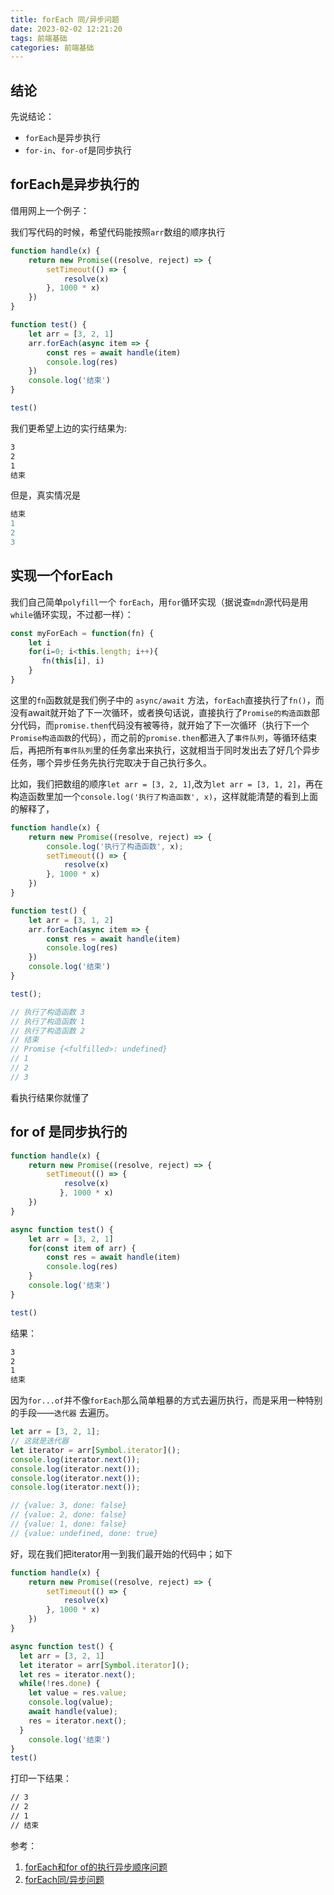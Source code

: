 ```yaml
---
title: forEach 同/异步问题
date: 2023-02-02 12:21:20
tags: 前端基础
categories: 前端基础
---
```

## 结论

先说结论：
- `forEach`是异步执行
- `for-in`、`for-of`是同步执行

## forEach是异步执行的

借用网上一个例子：

我们写代码的时候，希望代码能按照`arr`数组的顺序执行

```js
function handle(x) {
	return new Promise((resolve, reject) => {
		setTimeout(() => {
			resolve(x)
		}, 1000 * x)
	})
}

function test() {
	let arr = [3, 2, 1]
	arr.forEach(async item => {
		const res = await handle(item)
		console.log(res)
	})
	console.log('结束')
}

test()
```

我们更希望上边的实行结果为:

```html
3
2
1
结束
```

但是，真实情况是

```js
结束
1
2
3
```

## 实现一个forEach

我们自己简单`polyfill`一个 `forEach`，用`for`循环实现（据说查`mdn`源代码是用`while`循环实现，不过都一样）：

```js
const myForEach = function(fn) {
    let i
    for(i=0; i<this.length; i++){
       fn(this[i], i)
    }      
}
```

这里的`fn`函数就是我们例子中的 `async/await` 方法，`forEach`直接执行了`fn()`，而没有await就开始了下一次循环，或者换句话说，直接执行了`Promise的构造函数`部分代码，而`promise.then`代码没有被等待，就开始了下一次循环（执行下一个`Promise构造函数`的代码），而之前的`promise.then`都进入了`事件队列`，等循环结束后，再把所有`事件队列`里的任务拿出来执行，这就相当于同时发出去了好几个异步任务，哪个异步任务先执行完取决于自己执行多久。

比如，我们把数组的顺序`let arr = [3, 2, 1]`,改为`let arr = [3, 1, 2]`，再在构造函数里加一个`console.log('执行了构造函数', x)`，这样就能清楚的看到上面的解释了，

```js
function handle(x) {
	return new Promise((resolve, reject) => {
        console.log('执行了构造函数', x);
		setTimeout(() => {
			resolve(x)
		}, 1000 * x)
	})
}

function test() {
	let arr = [3, 1, 2]
	arr.forEach(async item => {
		const res = await handle(item)
		console.log(res)
	})
	console.log('结束')
}

test();

// 执行了构造函数 3
// 执行了构造函数 1
// 执行了构造函数 2
// 结束
// Promise {<fulfilled>: undefined}
// 1
// 2
// 3
```
看执行结果你就懂了

## for of 是同步执行的

```js
function handle(x) {
	return new Promise((resolve, reject) => {
	    setTimeout(() => {
    	    resolve(x)
           }, 1000 * x)
	})
}

async function test() {
    let arr = [3, 2, 1]
    for(const item of arr) {
        const res = await handle(item)
        console.log(res)
    }
	console.log('结束')
}

test()
```

结果： 

```html
3
2
1
结束
```

因为`for...of`并不像`forEach`那么简单粗暴的方式去遍历执行，而是采用一种特别的手段——`迭代器` 去遍历。

```js
let arr = [3, 2, 1];
// 这就是迭代器
let iterator = arr[Symbol.iterator]();
console.log(iterator.next());
console.log(iterator.next());
console.log(iterator.next());
console.log(iterator.next());

// {value: 3, done: false}
// {value: 2, done: false}
// {value: 1, done: false}
// {value: undefined, done: true}
```

好，现在我们把iterator用一到我们最开始的代码中；如下

```js
function handle(x) {
	return new Promise((resolve, reject) => {
		setTimeout(() => {
			resolve(x)
		}, 1000 * x)
	})
}

async function test() {
  let arr = [3, 2, 1]
  let iterator = arr[Symbol.iterator]();
  let res = iterator.next();
  while(!res.done) {
    let value = res.value;
    console.log(value);
    await handle(value);
    res = iterator.next();
  }
	console.log('结束')
}
test()
```

打印一下结果：

```html
// 3
// 2
// 1
// 结束
```

参考：

1. [forEach和for of的执行异步顺序问题](https://juejin.cn/post/6844904129471463432)
2. [forEach同/异步问题](https://blog.csdn.net/song854601134/article/details/124707324)
